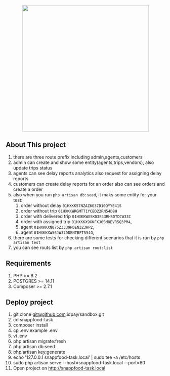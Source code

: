<p align="center"><img src="https://encrypted-tbn0.gstatic.com/images?q=tbn:ANd9GcTU0uR9yfdnvmdumz9MnO4pMWexVhc6DfBv2Vg2K2im-w&s" width="400"></p>

## About This project

1. there are three route prefix including admin,agents,customers
2. admin can create and show some entity(agents,trips,vendors), also update trips status
3. agents can see delay reports analytics also request for assigning delay reports
4. customers can create delay reports for an order also can see orders and create a order
5. also when you run `php artisan db:seed`, it maks some entity for your test:
   1. order without delay `01HXKK57NZAZ6G37D10QYYE41S`
   2. order without trip `01HXKKWRGMTT1YCBD22RN54D8H`
   3. order with delivered trip `01HXKKWXSK03E43RHSDTDCW33C`
   4. order with assigned trip `01HXKKX9XKFXJ0SM8EVR5Q3PM4`,
   5. agent `01HXKKXN075Z3339HDEN3Z3HP2`,
   6. agent `01HXKKXW56JW37DDENTBFT554G`,
6. there are some tests for checking different scenarios that it is run by `php artisan test` 
7. you can see routs list by `php artisan rout:list` 

## Requirements

1. PHP >= 8.2
2. POSTGRES >= 14.11
3. Composer >= 2.7.1

## Deploy project

1. git clone git@github.com:idpay/sandbox.git
2. cd snappfood-task
3. composer install
4. cp .env.example .env
5. vi .env
6. php artisan migrate:fresh
7. php artisan db:seed
8. php artisan key:generate
9. echo '127.0.0.1 snappfood-task.local' | sudo tee -a /etc/hosts
10. sudo php artisan serve --host=snappfood-task.local --port=80
11. Open project on http://snappfood-task.local
